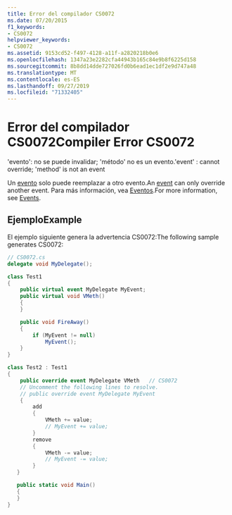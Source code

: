 ```yaml
---
title: Error del compilador CS0072
ms.date: 07/20/2015
f1_keywords:
- CS0072
helpviewer_keywords:
- CS0072
ms.assetid: 9153cd52-f497-4128-a11f-a2820218b0e6
ms.openlocfilehash: 1347a23e2282cfa44943b165c84e9b8f6225d158
ms.sourcegitcommit: 8b8dd14dde727026fd0b6ead1ec1df2e9d747a48
ms.translationtype: MT
ms.contentlocale: es-ES
ms.lasthandoff: 09/27/2019
ms.locfileid: "71332405"
---
```

# <a name="compiler-error-cs0072"></a><span data-ttu-id="8dfa7-102">Error del compilador CS0072</span><span class="sxs-lookup"><span data-stu-id="8dfa7-102">Compiler Error CS0072</span></span>

<span data-ttu-id="8dfa7-103">'evento': no se puede invalidar; 'método' no es un evento.</span><span class="sxs-lookup"><span data-stu-id="8dfa7-103">'event' : cannot override; 'method' is not an event</span></span>

 <span data-ttu-id="8dfa7-104">Un [evento](../language-reference/keywords/event.md) solo puede reemplazar a otro evento.</span><span class="sxs-lookup"><span data-stu-id="8dfa7-104">An [event](../language-reference/keywords/event.md) can only override another event.</span></span> <span data-ttu-id="8dfa7-105">Para más información, vea [Eventos](../programming-guide/events/index.md).</span><span class="sxs-lookup"><span data-stu-id="8dfa7-105">For more information, see [Events](../programming-guide/events/index.md).</span></span>

## <a name="example"></a><span data-ttu-id="8dfa7-106">Ejemplo</span><span class="sxs-lookup"><span data-stu-id="8dfa7-106">Example</span></span>

 <span data-ttu-id="8dfa7-107">El ejemplo siguiente genera la advertencia CS0072:</span><span class="sxs-lookup"><span data-stu-id="8dfa7-107">The following sample generates CS0072:</span></span>

```csharp
// CS0072.cs
delegate void MyDelegate();

class Test1
{
    public virtual event MyDelegate MyEvent;
    public virtual void VMeth()
    {
    }

    public void FireAway()
    {
        if (MyEvent != null)
            MyEvent();
    }
}

class Test2 : Test1
{
    public override event MyDelegate VMeth   // CS0072
    // Uncomment the following lines to resolve.
    // public override event MyDelegate MyEvent
    {
        add
        {
            VMeth += value;
            // MyEvent += value;
        }
        remove
        {
            VMeth -= value;
            // MyEvent -= value;
        }
   }

   public static void Main()
   {
   }
}
```

